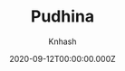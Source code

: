 ---
title: Pudhina
github: https://github.com/knhash/Pudhina
demo: https://knhash.github.io/Pudhina/
author: Knhash
date: 2020-09-12T00:00:00.000Z
ssg:
  - Jekyll
cms:
  - Markdown
draft: true
publish_date: '2018-03-26T10:13:57Z'
update_date: '2022-10-25T13:06:55Z'
github_star: 85
github_fork: 193
---